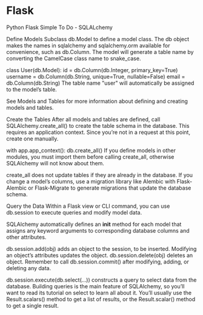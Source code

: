 # Flask
Python Flask Simple To Do - SQLALchemy

Define Models
Subclass db.Model to define a model class. The db object makes the names in sqlalchemy and sqlalchemy.orm available for convenience, such as db.Column. The model will generate a table name by converting the CamelCase class name to snake_case.

class User(db.Model):
    id = db.Column(db.Integer, primary_key=True)
    username = db.Column(db.String, unique=True, nullable=False)
    email = db.Column(db.String)
The table name "user" will automatically be assigned to the model’s table.

See Models and Tables for more information about defining and creating models and tables.


Create the Tables
After all models and tables are defined, call SQLAlchemy.create_all() to create the table schema in the database. This requires an application context. Since you’re not in a request at this point, create one manually.

with app.app_context():
    db.create_all()
If you define models in other modules, you must import them before calling create_all, otherwise SQLAlchemy will not know about them.

create_all does not update tables if they are already in the database. If you change a model’s columns, use a migration library like Alembic with Flask-Alembic or Flask-Migrate to generate migrations that update the database schema.

Query the Data
Within a Flask view or CLI command, you can use db.session to execute queries and modify model data.

SQLAlchemy automatically defines an __init__ method for each model that assigns any keyword arguments to corresponding database columns and other attributes.

db.session.add(obj) adds an object to the session, to be inserted. Modifying an object’s attributes updates the object. db.session.delete(obj) deletes an object. Remember to call db.session.commit() after modifying, adding, or deleting any data.

db.session.execute(db.select(...)) constructs a query to select data from the database. Building queries is the main feature of SQLAlchemy, so you’ll want to read its tutorial on select to learn all about it. You’ll usually use the Result.scalars() method to get a list of results, or the Result.scalar() method to get a single result.
